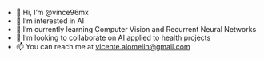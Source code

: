 - 👋 Hi, I’m @vince96mx
- 👀 I’m interested in AI
- 🌱 I’m currently learning Computer Vision and Recurrent Neural Networks
- 💞️ I’m looking to collaborate on AI applied to health projects
- 📫 You can reach me at vicente.alomelin@gmail.com

<!---
vince96mx/vince96mx is a ✨ special ✨ repository because its `README.md` (this file) appears on your GitHub profile.
You can click the Preview link to take a look at your changes.
--->
